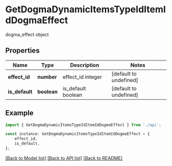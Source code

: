 # GetDogmaDynamicItemsTypeIdItemIdDogmaEffect

dogma_effect object

## Properties

Name | Type | Description | Notes
------------ | ------------- | ------------- | -------------
**effect_id** | **number** | effect_id integer | [default to undefined]
**is_default** | **boolean** | is_default boolean | [default to undefined]

## Example

```typescript
import { GetDogmaDynamicItemsTypeIdItemIdDogmaEffect } from './api';

const instance: GetDogmaDynamicItemsTypeIdItemIdDogmaEffect = {
    effect_id,
    is_default,
};
```

[[Back to Model list]](../README.md#documentation-for-models) [[Back to API list]](../README.md#documentation-for-api-endpoints) [[Back to README]](../README.md)
